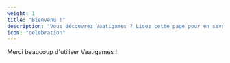 ```yaml
---
weight: 1
title: "Bienvenu !"
description: "Vous découvrez Vaatigames ? Lisez cette page pour en savoir plus !"
icon: "celebration"
---
```


Merci beaucoup d'utiliser Vaatigames !